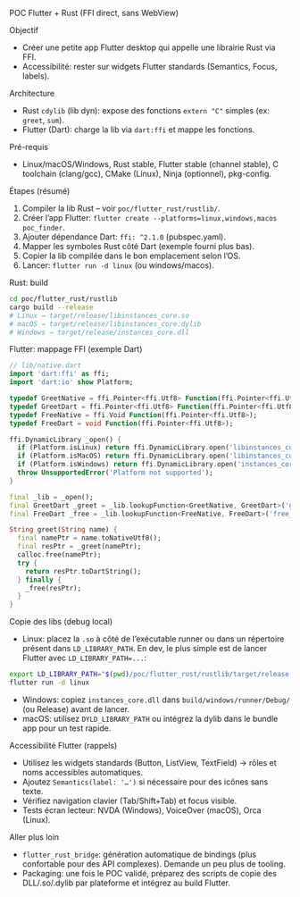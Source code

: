 POC Flutter + Rust (FFI direct, sans WebView)

Objectif
- Créer une petite app Flutter desktop qui appelle une librairie Rust via FFI.
- Accessibilité: rester sur widgets Flutter standards (Semantics, Focus, labels).

Architecture
- Rust `cdylib` (lib dyn): expose des fonctions `extern "C"` simples (ex: `greet`, `sum`).
- Flutter (Dart): charge la lib via `dart:ffi` et mappe les fonctions.

Pré-requis
- Linux/macOS/Windows, Rust stable, Flutter stable (channel stable), C toolchain (clang/gcc), CMake (Linux), Ninja (optionnel), pkg-config.

Étapes (résumé)
1) Compiler la lib Rust – voir `poc/flutter_rust/rustlib/`.
2) Créer l’app Flutter: `flutter create --platforms=linux,windows,macos poc_finder`.
3) Ajouter dépendance Dart: `ffi: ^2.1.0` (pubspec.yaml).
4) Mapper les symboles Rust côté Dart (exemple fourni plus bas).
5) Copier la lib compilée dans le bon emplacement selon l’OS.
6) Lancer: `flutter run -d linux` (ou windows/macos).

Rust: build
```bash
cd poc/flutter_rust/rustlib
cargo build --release
# Linux → target/release/libinstances_core.so
# macOS → target/release/libinstances_core.dylib
# Windows → target/release/instances_core.dll
```

Flutter: mappage FFI (exemple Dart)
```dart
// lib/native.dart
import 'dart:ffi' as ffi;
import 'dart:io' show Platform;

typedef GreetNative = ffi.Pointer<ffi.Utf8> Function(ffi.Pointer<ffi.Utf8>);
typedef GreetDart = ffi.Pointer<ffi.Utf8> Function(ffi.Pointer<ffi.Utf8>);
typedef FreeNative = ffi.Void Function(ffi.Pointer<ffi.Utf8>);
typedef FreeDart = void Function(ffi.Pointer<ffi.Utf8>);

ffi.DynamicLibrary _open() {
  if (Platform.isLinux) return ffi.DynamicLibrary.open('libinstances_core.so');
  if (Platform.isMacOS) return ffi.DynamicLibrary.open('libinstances_core.dylib');
  if (Platform.isWindows) return ffi.DynamicLibrary.open('instances_core.dll');
  throw UnsupportedError('Platform not supported');
}

final _lib = _open();
final GreetDart _greet = _lib.lookupFunction<GreetNative, GreetDart>('greet');
final FreeDart _free = _lib.lookupFunction<FreeNative, FreeDart>('free_rust_cstr');

String greet(String name) {
  final namePtr = name.toNativeUtf8();
  final resPtr = _greet(namePtr);
  calloc.free(namePtr);
  try {
    return resPtr.toDartString();
  } finally {
    _free(resPtr);
  }
}
```

Copie des libs (debug local)
- Linux: placez la `.so` à côté de l’exécutable runner ou dans un répertoire présent dans `LD_LIBRARY_PATH`. En dev, le plus simple est de lancer Flutter avec `LD_LIBRARY_PATH=...`:
```bash
export LD_LIBRARY_PATH="$(pwd)/poc/flutter_rust/rustlib/target/release:${LD_LIBRARY_PATH}"
flutter run -d linux
```
- Windows: copiez `instances_core.dll` dans `build/windows/runner/Debug/` (ou Release) avant de lancer.
- macOS: utilisez `DYLD_LIBRARY_PATH` ou intégrez la dylib dans le bundle app pour un test rapide.

Accessibilité Flutter (rappels)
- Utilisez les widgets standards (Button, ListView, TextField) → rôles et noms accessibles automatiques.
- Ajoutez `Semantics(label: '…')` si nécessaire pour des icônes sans texte.
- Vérifiez navigation clavier (Tab/Shift+Tab) et focus visible.
- Tests écran lecteur: NVDA (Windows), VoiceOver (macOS), Orca (Linux).

Aller plus loin
- `flutter_rust_bridge`: génération automatique de bindings (plus confortable pour des API complexes). Demande un peu plus de tooling.
- Packaging: une fois le POC validé, préparez des scripts de copie des DLL/.so/.dylib par plateforme et intégrez au build Flutter.

